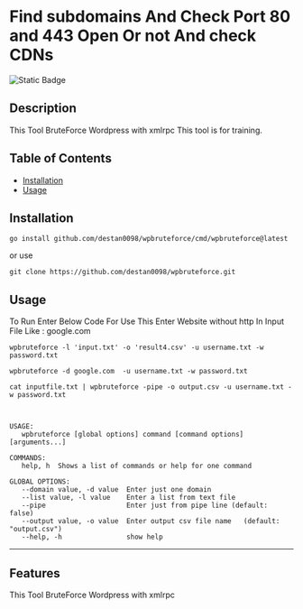 ﻿# Find subdomains And Check Port 80 and 443 Open Or not And check CDNs
![Static Badge](https://img.shields.io/badge/Go-100%25-brightgreen)
## Description

This Tool BruteForce Wordpress with xmlrpc
This tool is for training.





## Table of Contents 


- [Installation](#installation)
- [Usage](#usage)


## Installation

```
go install github.com/destan0098/wpbruteforce/cmd/wpbruteforce@latest
```
or use
```
git clone https://github.com/destan0098/wpbruteforce.git

```

## Usage

To Run Enter Below Code
For Use This Enter Website without http  In Input File
Like : google.com

```
wpbruteforce -l 'input.txt' -o 'result4.csv' -u username.txt -w password.txt

```
```
wpbruteforce -d google.com  -u username.txt -w password.txt
```
```
cat inputfile.txt | wpbruteforce -pipe -o output.csv -u username.txt -w password.txt
```
```


USAGE:
   wpbruteforce [global options] command [command options] [arguments...]

COMMANDS:
   help, h  Shows a list of commands or help for one command

GLOBAL OPTIONS:
   --domain value, -d value  Enter just one domain
   --list value, -l value    Enter a list from text file
   --pipe                    Enter just from pipe line (default: false)
   --output value, -o value  Enter output csv file name   (default: "output.csv")
   --help, -h                show help

```




---


## Features

This Tool BruteForce Wordpress with xmlrpc


